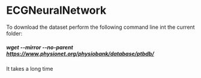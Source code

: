 # ECGNeuralNetwork
To download the dataset perform the following command line int the current folder:
##### wget --mirror --no-parent https://www.physionet.org/physiobank/database/ptbdb/

It takes a long time
